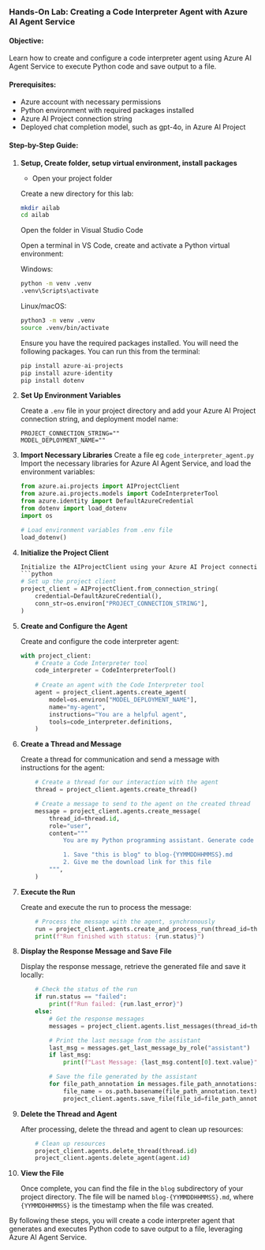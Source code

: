 ### Hands-On Lab: Creating a Code Interpreter Agent with Azure AI Agent Service

#### Objective:
Learn how to create and configure a code interpreter agent using Azure AI Agent Service to execute Python code and save output to a file.

#### Prerequisites:
- Azure account with necessary permissions
- Python environment with required packages installed
- Azure AI Project connection string
- Deployed chat completion model, such as gpt-4o, in Azure AI Project

#### Step-by-Step Guide:

1. **Setup, Create folder, setup virtual environment, install packages**


	- Open your project folder

	Create a new directory for this lab:
	```bash
	mkdir ailab
	cd ailab
	```
	Open the folder in Visual Studio Code

	Open a terminal in VS Code, create and activate a Python virtual environment:

	Windows:
	```cmd
	python -m venv .venv
	.venv\Scripts\activate
	```

	Linux/macOS:
	```bash
	python3 -m venv .venv
	source .venv/bin/activate
	```


	Ensure you have the required packages installed. You will need the following packages. You can run this from the terminal:

	```python
	pip install azure-ai-projects
	pip install azure-identity
	pip install dotenv
	```

2. **Set Up Environment Variables**

	Create a `.env` file in your project directory and add your Azure AI Project connection string, and deployment model name:
	```plaintext
	PROJECT_CONNECTION_STRING=""
	MODEL_DEPLOYMENT_NAME=""
	```

3. **Import Necessary Libraries**
	Create a file eg  `code_interpreter_agent.py` 
	Import the necessary libraries for Azure AI Agent Service, and load the environment variables:
	```python
	from azure.ai.projects import AIProjectClient
	from azure.ai.projects.models import CodeInterpreterTool
	from azure.identity import DefaultAzureCredential
	from dotenv import load_dotenv
	import os
	
	# Load environment variables from .env file
	load_dotenv()
	```

4. **Initialize the Project Client**

	
	
	```python
	Initialize the AIProjectClient using your Azure AI Project connection string:
	```python
	# Set up the project client
	project_client = AIProjectClient.from_connection_string(
		credential=DefaultAzureCredential(),
		conn_str=os.environ["PROJECT_CONNECTION_STRING"],
	)
	```

5. **Create and Configure the Agent**

	Create and configure the code interpreter agent:
	```python
	with project_client:
		# Create a Code Interpreter tool
		code_interpreter = CodeInterpreterTool()
		
		# Create an agent with the Code Interpreter tool
		agent = project_client.agents.create_agent(
			model=os.environ["MODEL_DEPLOYMENT_NAME"],
			name="my-agent",
			instructions="You are a helpful agent",
			tools=code_interpreter.definitions,
		)
	```

6. **Create a Thread and Message**

	Create a thread for communication and send a message with instructions for the agent:
	```python
        # Create a thread for our interaction with the agent
        thread = project_client.agents.create_thread()

        # Create a message to send to the agent on the created thread
        message = project_client.agents.create_message(
            thread_id=thread.id,
            role="user",
            content="""
                You are my Python programming assistant. Generate code and execute it according to the following requirements:

                1. Save "this is blog" to blog-{YYMMDDHHMMSS}.md
                2. Give me the download link for this file
            """,
        )
	```

7. **Execute the Run**

	Create and execute the run to process the message:
	```python
        # Process the message with the agent, synchronously
        run = project_client.agents.create_and_process_run(thread_id=thread.id, agent_id=agent.id)
        print(f"Run finished with status: {run.status}")
	```

8. **Display the Response Message and Save File**

	Display the response message, retrieve the generated file and save it locally:
	```python
        # Check the status of the run
        if run.status == "failed":
            print(f"Run failed: {run.last_error}")
        else:
            # Get the response messages
            messages = project_client.agents.list_messages(thread_id=thread.id)

            # Print the last message from the assistant
            last_msg = messages.get_last_message_by_role("assistant")
            if last_msg:
                print(f"Last Message: {last_msg.content[0].text.value}")

            # Save the file generated by the assistant
            for file_path_annotation in messages.file_path_annotations:
                file_name = os.path.basename(file_path_annotation.text)
                project_client.agents.save_file(file_id=file_path_annotation.file_path.file_id, file_name=file_name, target_dir="./blog")
	```

9. **Delete the Thread and Agent**

    After processing, delete the thread and agent to clean up resources:
    ```python
        # Clean up resources
        project_client.agents.delete_thread(thread.id)
        project_client.agents.delete_agent(agent.id)
    ```

10. **View the File**

	Once complete, you can find the file in the `blog` subdirectory of your project directory. The file will be named `blog-{YYMMDDHHMMSS}.md`, where `{YYMMDDHHMMSS}` is the timestamp when the file was created.

By following these steps, you will create a code interpreter agent that generates and executes Python code to save output to a file, leveraging Azure AI Agent Service.